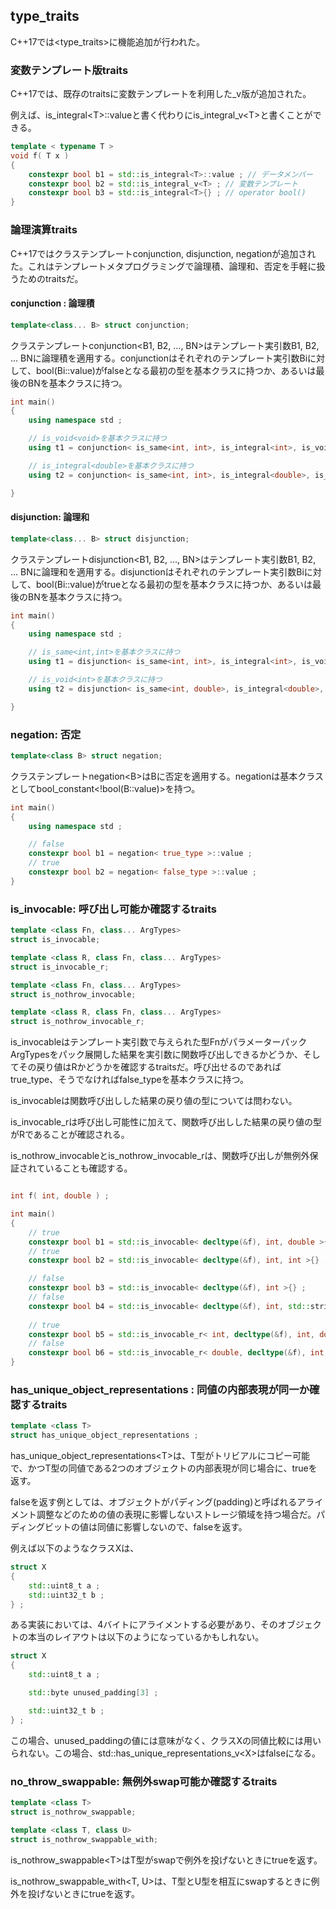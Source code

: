 ## type_traits

C++17では\<type_traits\>に機能追加が行われた。

### 変数テンプレート版traits

C++17では、既存のtraitsに変数テンプレートを利用した_v版が追加された。

例えば、is_integral\<T\>::valueと書く代わりにis_integral_v\<T\>と書くことができる。

~~~cpp
template < typename T >
void f( T x )
{
    constexpr bool b1 = std::is_integral<T>::value ; // データメンバー
    constexpr bool b2 = std::is_integral_v<T> ; // 変数テンプレート
    constexpr bool b3 = std::is_integral<T>{} ; // operator bool()
}
~~~


### 論理演算traits

C++17ではクラステンプレートconjunction, disjunction, negationが追加された。これはテンプレートメタプログラミングで論理積、論理和、否定を手軽に扱うためのtraitsだ。

#### conjunction : 論理積

~~~c++
template<class... B> struct conjunction;
~~~

クラステンプレートconjunction\<B1, B2, ..., BN\>はテンプレート実引数B1, B2, ... BNに論理積を適用する。conjunctionはそれぞれのテンプレート実引数Biに対して、bool(Bi::value)がfalseとなる最初の型を基本クラスに持つか、あるいは最後のBNを基本クラスに持つ。

~~~cpp
int main()
{
    using namespace std ;

    // is_void<void>を基本クラスに持つ
    using t1 = conjunction< is_same<int, int>, is_integral<int>, is_void<void> > ;

    // is_integral<double>を基本クラスに持つ
    using t2 = conjunction< is_same<int, int>, is_integral<double>, is_void<void> > ;

}
~~~

#### disjunction: 論理和


~~~c++
template<class... B> struct disjunction;
~~~


クラステンプレートdisjunction\<B1, B2, ..., BN\>はテンプレート実引数B1, B2, ... BNに論理和を適用する。disjunctionはそれぞれのテンプレート実引数Biに対して、bool(Bi::value)がtrueとなる最初の型を基本クラスに持つか、あるいは最後のBNを基本クラスに持つ。

~~~cpp
int main()
{
    using namespace std ;

    // is_same<int,int>を基本クラスに持つ
    using t1 = disjunction< is_same<int, int>, is_integral<int>, is_void<void> > ;

    // is_void<int>を基本クラスに持つ
    using t2 = disjunction< is_same<int, double>, is_integral<double>, is_void<int> > ;

}
~~~

### negation: 否定

~~~c++
template<class B> struct negation;
~~~

クラステンプレートnegation\<B\>はBに否定を適用する。negationは基本クラスとしてbool_constant\<!bool\(B::value\)\>を持つ。

~~~cpp
int main()
{
    using namespace std ;

    // false
    constexpr bool b1 = negation< true_type >::value ;
    // true
    constexpr bool b2 = negation< false_type >::value ; 
}
~~~


### is_invocable: 呼び出し可能か確認するtraits


~~~c++
template <class Fn, class... ArgTypes>
struct is_invocable;

template <class R, class Fn, class... ArgTypes>
struct is_invocable_r;

template <class Fn, class... ArgTypes>
struct is_nothrow_invocable;

template <class R, class Fn, class... ArgTypes>
struct is_nothrow_invocable_r;
~~~


is_invocableはテンプレート実引数で与えられた型FnがパラメーターパックArgTypesをパック展開した結果を実引数に関数呼び出しできるかどうか、そしてその戻り値はRかどうかを確認するtraitsだ。呼び出せるのであればtrue_type、そうでなければfalse_typeを基本クラスに持つ。


is_invocableは関数呼び出しした結果の戻り値の型については問わない。

is_invocable_rは呼び出し可能性に加えて、関数呼び出しした結果の戻り値の型がRであることが確認される。

is_nothrow_invocableとis_nothrow_invocable_rは、関数呼び出しが無例外保証されていることも確認する。

~~~cpp

int f( int, double ) ;

int main()
{
    // true
    constexpr bool b1 = std::is_invocable< decltype(&f), int, double >{} ;
    // true
    constexpr bool b2 = std::is_invocable< decltype(&f), int, int >{} ;

    // false
    constexpr bool b3 = std::is_invocable< decltype(&f), int >{} ;
    // false
    constexpr bool b4 = std::is_invocable< decltype(&f), int, std::string >{} ;
    
    // true
    constexpr bool b5 = std::is_invocable_r< int, decltype(&f), int, double >{} ;
    // false
    constexpr bool b6 = std::is_invocable_r< double, decltype(&f), int, double >{} ;
}
~~~


### has_unique_object_representations : 同値の内部表現が同一か確認するtraits

~~~c++
template <class T>
struct has_unique_object_representations ;
~~~

has_unique_object_representations\<T>は、T型がトリビアルにコピー可能で、かつT型の同値である2つのオブジェクトの内部表現が同じ場合に、trueを返す。

falseを返す例としては、オブジェクトがパディング(padding)と呼ばれるアライメント調整などのための値の表現に影響しないストレージ領域を持つ場合だ。パディングビットの値は同値に影響しないので、falseを返す。

例えば以下のようなクラスXは、

~~~cpp
struct X
{
    std::uint8_t a ;
    std::uint32_t b ;
} ;
~~~

ある実装においては、4バイトにアライメントする必要があり、そのオブジェクトの本当のレイアウトは以下のようになっているかもしれない。

~~~cpp
struct X
{
    std::uint8_t a ;

    std::byte unused_padding[3] ;

    std::uint32_t b ;
} ;
~~~

この場合、unused_paddingの値には意味がなく、クラスXの同値比較には用いられない。この場合、std::has_unique_representations_v\<X\>はfalseになる。

### no_throw_swappable: 無例外swap可能か確認するtraits

~~~c++
template <class T>
struct is_nothrow_swappable;

template <class T, class U>
struct is_nothrow_swappable_with;
~~~

is_nothrow_swappable\<T\>はT型がswapで例外を投げないときにtrueを返す。

is_nothrow_swappable_with\<T, U\>は、T型とU型を相互にswapするときに例外を投げないときにtrueを返す。

